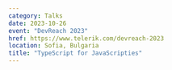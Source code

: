 ```yaml
---
category: Talks
date: 2023-10-26
event: "DevReach 2023"
href: https://www.telerik.com/devreach-2023
location: Sofia, Bulgaria
title: "TypeScript for JavaScripties"
---
```

